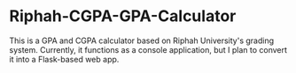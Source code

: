 # Riphah-CGPA-GPA-Calculator
This is a GPA and CGPA calculator based on Riphah University's grading system. Currently, it functions as a console application, but I plan to convert it into a Flask-based web app.
